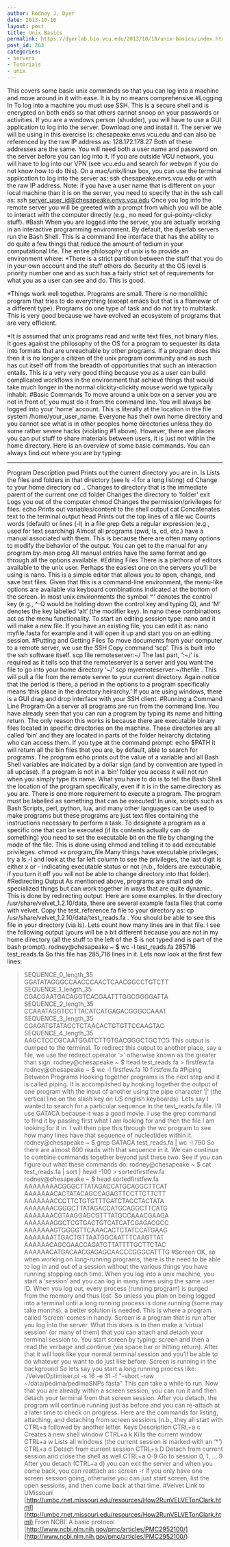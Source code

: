 ```yaml
---
author: Rodney J. Dyer
date: 2013-10-10
layout: post
title: Unix Basics
permalink: https://dyerlab.bio.vcu.edu/2013/10/10/unix-basics/index.html
post_id: 263
categories: 
- servers
- Tutorials
- unix
---
```

This covers some basic unix commands so that you can log into a machine and move around in it with ease.  It is by no means comprehensive.#Logging In
To log into a machine you must use SSH.  This is a secure shell and is encrypted on both ends so that others cannot snoop on your passwords or activities.   If you are a windows person (shudder), you will have to use a GUI application to log into the server.  Download one and install it.  The server we will be using in this exercise is:
chesapeake.envs.vcu.edu
and can also be referenced by the raw IP address as:
128.172.178.27
Both of these addresses are the same.  You will need both a user name and password on the server before you can log into it.
If you are outside VCU network, you will have to log into our VPN (see vcu.edu and search for webvpn if you do not know how to do this).  On a mac/unix/linux box, you can use the terminal application to log into the server as:
ssh chesapeake.envs.vcu.edu
or with the raw IP address.  Note: if you have a user name that is different on your local machine than it is on the server, you need to specify that in the ssh call as:
ssh server_user_id@chesapeake.envs.vcu.edu
Once you log into the remote server you will be greeted with a prompt from which you will be able to interact with the computer directly (e.g., no need for gui-pointy-clicky stuff).
#Bash
When you are logged into the server, you are actually working in an interactive programming environment.  By default, the dyerlab servers run the Bash Shell.  This is a command line interface that has the ability to do quite a few things that reduce the amount of tedium in your computational life.  The entire philosophy of unix is to provide an environment where:
*There is a strict partition between the stuff that you do in your own account and the stuff others do.  Security at the OS level is priority number one and as such has a fairly strict set of requirements for what you as a user can see and do.  This is good.
    
*Things work well together.  Programs are small.  There is no monolithic program that tries to do everything (except emacs but that is a flamewar of a different type).  Programs do one type of task and do not try to multitask.  This is very good because we have evolved an ecosystem of programs that are very efficient.
    
*It is assumed that unix programs read and write text files, not binary files.  It goes against the philosophy of the OS for a program to sequester its data into formats that are unreachable by other programs.  If a program does this then it is no longer a citizen of the unix program community and as such has cut itself off from the breadth of opportunities that such an interaction entails.  This is a very very good thing because you as a user can build complicated workflows in the environment that achieve things that would take much longer in the normal clickity-clickity mouse world we typically inhabit.
#Basic Commands
To move around a unix box on a server you are not in front of, you must do it from the command line.  You will always be logged into your ‘home’ account.  This is literally at the location in the file system /home/your_user_name. Everyone has their own home directory and you cannot see what is in other peoples home directories unless they do some rather severe hacks (violating #1 above).  However, there are places you can put stuff to share materials between users, it is just not within the home directory.  Here is an overview of some basic commands. You can always find out where you are by typing:
**** ****
Program
Description
pwd
Prints out the current directory you are in.
ls
Lists the files and folders in that directory (see ls -l for a long listing)
cd
Change to your home directory
cd ..
Changes to directory that is the immediate parent of the current one
cd folder
Changes the directory to ‘folder’
exit
Logs you out of the computer
chmod
Changes the permission/privileges for files.
echo
Prints out variables/content to the shell output
cat
Concatenates text to the terminal output
head
Prints out the top lines of a file
wc
Counts words (default) or lines (-l) in a file
grep
Gets a regular expression (e.g., used for text searching)
Almost all programs (pwd, ls, cd, etc.) have a manual associated with them.  This is because there are often many options to modify the behavior of the output.  You can get to the manual for any program by:
man prog
All manual entries have the same format and go through all the options available.
#Editing Files
There is a plethora of editors available to the unix user.  Perhaps the easiest one on the servers you’ll be using is nano.  This is a simple editor that allows you to open, change, and save text files.  Given that this is a command-line environment, the menu-like options are available via keyboard combinations indicated at the bottom of the screen.  In most unix environments the symbol ‘^’ denotes the control key (e.g., ^-Q would be holding down the control key and typing Q), and ‘M’ denotes the key labelled ‘alt’ (the modifier key).  In nano these combinations act as the menu functionality.
To start an editing session type:
nano
and it will make a new file.  If you have an existing file, you can edit it as:
nano myfile.fasta
for example and it will open it up and start you on an editing session.
#Putting and Getting Files
To move documents from your computer to a remote server, we use the SSH Copy command ‘scp’.  This is built into the ssh software itself.
scp file remoteserver:~/
The last part, ‘:~/’ is required as it tells scp that the remoteserver is a server and you want the file to go into your home directory ‘~/’
scp myremoteserver:~/thefile .
This will pull a file from the remote server to your current directory.  Again notice that the period is there, a period in the options to a program specifically means ‘this place in the directory heirarchy.’
If you are using windows, there is a GUI drag and drop interface with your SSH client.
#Running a Command Line Program
On a server all programs are run from the command line.  You have already seen that you can run a program by typing its name and hitting return.  The only reason this works is because there are executable binary files located in specific directories on the machine.  These directories are all called ‘bin’ and they are located in parts of the folder heirarchy dictating who can access them.  If you type at the command prompt:
echo $PATH
it will return all the bin files that you are, by default, able to search for programs.  The program echo prints out the value of a variable and all Bash Shell variables are indicated by a dollar sign (and by convention are typed in all upcase).
If a program is not in a ‘bin’ folder you access it will not run when you simply type its name.  What you have to do is to tell the Bash Shell the location of the program specifically, even if it is in the same directory as you are.
There is one more requirement to execute a program.  The program must be labelled as something that can be executed!  In unix, scripts such as Bash Scripts, perl, python, lua, and many other languages can be used to make programs but these programs are just text files containing the instructions necessary to perform a task.  To designate a program as a specific one that can be executed (if its contents actually can do something) you need to set the executable bit on the file by changing the mode of the file.  This is done using chmod and telling it to add executable privileges.
chmod +x program_file
Many things have executable privileges, try a ls -l and look at the far left column to see the privileges, the last digit is either x or - indicating executable status or not (n.b., folders are executable, if you turn it off you will not be able to change directory into that folder).
#Redirecting Output
As mentioned above, programs are small and do specialized things but can work together in ways that are quite dynamic.  This is done by redirecting output.  Here are some examples.  In the directory /usr/share/velvet_1.2.10/data, there are several example fasta files that come with velvet.  Copy the test_reference.fa file to your directory as:
cp /usr/share/velvet_1.2.10/data/test_reads.fa .
You should be able to see this file in your directory (via ls).  Lets count how many lines are in that file.  I see the following output (yours will be a bit different because you are not in my home directory (all the stuff to the left of the $ is not typed and is part of the bash prompt).
rodney@chesapeake ~ $ wc -l test_reads.fa
285716 test_reads.fa
So this file has 285,716 lines in it.  Lets now look at the first few lines:
>SEQUENCE_0_length_35
GGATATAGGGCCAACCCAACTCAACGGCCTGTCTT
>SEQUENCE_1_length_35
CGACGAATGACAGGTCACGAATTTGGCGGGGATTA
>SEQUENCE_2_length_35
CCAAATAGGTCCTTACATCATGAGACGGGCCAAAT
>SEQUENCE_3_length_35
CGAGATGTATACCTCTAACACTGTGTTCCAAGTAC
>SEQUENCE_4_length_35
AAGCTCCCGCAATGGATCTTGTGACGGGCTGCTCG
This output is dumped to the terminal.  To redirect this output to another place, say a file, we use the redirect operator ‘>’ otherwise known as the greater than sign.
rodney@chesapeake ~ $ head test_reads.fa > firstfew.fa
rodney@chesapeake ~ $ wc -l firstfew.fa
10 firstfew.fa
#Piping Between Programs
Hooking together programs is the next step and it is called piping.  It is accomplished by hooking together the output of one program with the input of another using the pipe character ‘|’ (the vertical line on the slash key on US english keyboards).  Lets say I wanted to search for a particular sequence in the test_reads.fa file. I’ll use GATACA because it was a good movie.  I use the grep command to find it by passing first what I am looking for and then the file I am looking for it in.  I will then pipe this through the wc  program to see how many lines have that sequence of nucleotides within it.
rodney@chesapeake ~ $ grep GATACA test_reads.fa  | wc -l
790
So there are almost 800 reads with that sequence in it.  We can continue to combine commands together beyond just these two.  See if you can figure out what these commands do:
rodney@chesapeake ~ $ cat test_reads.fa | sort | head -100 > sortedfirstfew.fa
rodney@chesapeake ~ $ head sortedfirstfew.fa
AAAAAAAACGGGCTTATAGACCATGCAGGCTTCAT
AAAAAAACACTATACAGCCAGAGTTCCTTCTTCTT
AAAAAAACCCTTCTGTGTTTGATCTACCTACTATA
AAAAAAACGGGCTTATAGACCATGCAGGCTTCATG
AAAAAAACGTAAGGAGCGTTTATGCCAAACGAAGA
AAAAAAAGGCTCGTGACTGTCATCATCGAGACGCC
AAAAAAAGTGGGGTTCAAACACTCTATCCATGAAG
AAAAAAATTGACTGTTAATGGCAATTTCAAGTTAT
AAAAAACAGCGAACCAGATCTTATTTTGCTTCTAC
AAAAAACATGACAACGAGAGCAACCCGGGCATTTG
#Screen
OK, so when working on long-running programs, there is the need to be able to log in and out of a session without the various things you have running stopping each time.  When you log into a unix machine, you start a ‘session’ and you can log in many times using the same user ID.  When you log out, every process (running program) is purged from the memory and thus lost.  So unless you plan on being logged into a terminal until a long running process is done running (some may take months), a better solution is needed.  This is where a program called ‘screen’ comes in handy.
Screen is a program that is run after you log into the server.  What this does is to then make a ‘virtual session’ (or many of them) that you can attach and detach your terminal session to.  You start screen by typing:
screen
and then a read the verbage and continue (via space bar or hitting return). After that it will look like your normal terminal session and you’ll be able to do whatever you want to do just like before.  Screen is running in the background
So lets say you start a long running process like:
./VelvetOptimiser.pl -s 16 -e 31 -f "-short -raw ~/data/pedima/pedimaSNPs.fasta"
This can take a while to run.  Now that you are already within a screen session, you can run it and then detach your terminal from that screen session. After you detach, the program will continue running just as before and you can re-attach at a later time to check on progress.
Here are the commands for listing, attaching, and detaching from screen sessions (n.b., they all start with CTRL+a followed by another letter.
Keys
Description
CTRL+a c
Creates a new shell window
CTRL+a k
Kills the current window
CTRL+a w
Lists all windows (the current session is marked with an ‘*’)
CTRL+a d
Detach from current session
CTRL+a D
Detach from current session and close the shell as well
CTRL+a 0-9
Go to session 0, 1, … 9
After you detach (CTRL+a d) you can exit the server and when you come back, you can reattach as:
screen -r
if you only have one screen session going, otherwise you can just start screen, list the open sessions, and then come back at that time.
#Velvet
Link to UMissouri
[http://umbc.rnet.missouri.edu/resources/How2RunVELVETonClark.html](http://umbc.rnet.missouri.edu/resources/How2RunVELVETonClark.html)
From NCBI: A basic protocol
[http://www.ncbi.nlm.nih.gov/pmc/articles/PMC2952100/](http://www.ncbi.nlm.nih.gov/pmc/articles/PMC2952100/)
